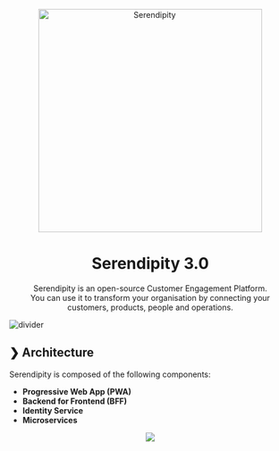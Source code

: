 <p align="center">
  <img src="./serendipity-logo.svg" alt="Serendipity" width="400"/>
</p>

<h1 align="center">Serendipity 3.0</h1>

<p align="center">
  Serendipity is an open-source Customer Engagement Platform.</br>
  You can use it to transform your organisation by connecting your customers, products, people and operations.</br>
</p>

![divider](./divider.png)

## ❯ Architecture

Serendipity is composed of the following components:

- **Progressive Web App (PWA)**
- **Backend for Frontend (BFF)**
- **Identity Service**
- **Microservices**

<p align="center">
  <img src="https://github.com/Robinyo/serendipity-2.0/blob/main/docs/screen-shots/context-diagram.png">
</p>
